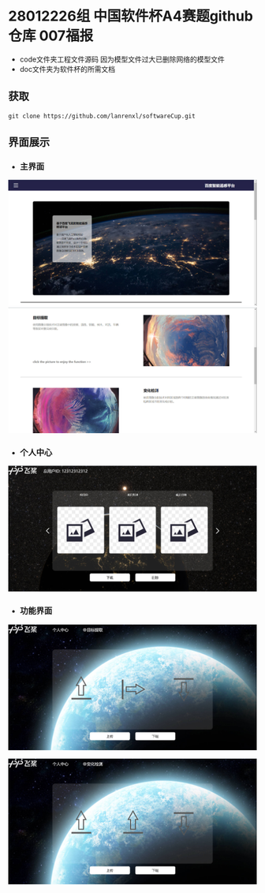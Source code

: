 # 28012226组 中国软件杯A4赛题github仓库 007福报
- code文件夹工程文件源码
因为模型文件过大已删除网络的模型文件
- doc文件夹为软件杯的所需文档
## 获取
```
git clone https://github.com/lanrenxl/softwareCup.git
```
## 界面展示
- ### 主界面
![主界面](./doc/pic/home.jpg "Magic Gardens")
![主界面](./doc/pic/home2.jpg "Magic Gardens")

- ### 个人中心
![主界面](./doc/pic/user.jpg "Magic Gardens")

- ### 功能界面
![1](./doc/pic/td.jpg )

![2](./doc/pic/cd.jpg "Magic Gardens")
